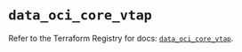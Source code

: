# `data_oci_core_vtap`

Refer to the Terraform Registry for docs: [`data_oci_core_vtap`](https://registry.terraform.io/providers/oracle/oci/7.19.0/docs/data-sources/core_vtap).
